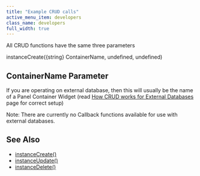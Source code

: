 ```yaml
---
title: "Example CRUD calls"
active_menu_item: developers
class_name: developers
full_width: true
---
```



All CRUD functions have the same three parameters

instanceCreate({string} ContainerName, undefined, undefined)

## ContainerName Parameter

If you are operating on external database, then this will usually be the name of a Panel Container Widget (read [How CRUD works for External Databases](/developers/documentation/product-guide/advanced-features/data-storage-management/crud-in-detail/using-external-databases/how-crud-works-for-external-da) page for correct setup)

Note: There are currently no Callback functions available for use with external databases.

## See Also

 - [instanceCreate()](/developers/documentation/scripting-apis/client-api/instance-data-functions/instancecreate)
 - [instanceUpdate()](/developers/documentation/scripting-apis/client-api/instance-data-functions/instancesave)
 - [instanceDelete()](/developers/documentation/scripting-apis/client-api/instance-data-functions/instancedelete)

